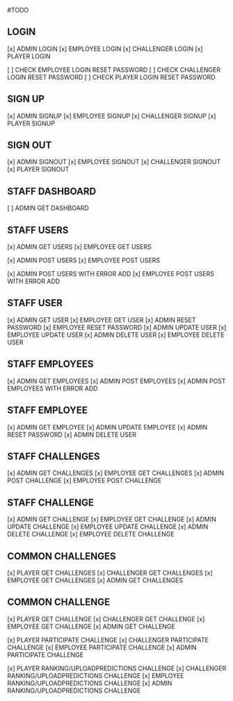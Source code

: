 #TODO

## LOGIN

[x] ADMIN LOGIN
[x] EMPLOYEE LOGIN
[x] CHALLENGER LOGIN
[x] PLAYER LOGIN

[ ] CHECK EMPLOYEE LOGIN RESET PASSWORD
[ ] CHECK CHALLENGER LOGIN RESET PASSWORD
[ ] CHECK PLAYER LOGIN RESET PASSWORD

## SIGN UP

[x] ADMIN SIGNUP
[x] EMPLOYEE SIGNUP
[x] CHALLENGER SIGNUP
[x] PLAYER SIGNUP

## SIGN OUT

[x] ADMIN SIGNOUT
[x] EMPLOYEE SIGNOUT
[x] CHALLENGER SIGNOUT
[x] PLAYER SIGNOUT

## STAFF DASHBOARD

[ ] ADMIN GET DASHBOARD

## STAFF USERS

[x] ADMIN GET USERS
[x] EMPLOYEE GET USERS

[x] ADMIN POST USERS
[x] EMPLOYEE POST USERS

[x] ADMIN POST USERS WITH ERROR ADD
[x] EMPLOYEE POST USERS WITH ERROR ADD

## STAFF USER

[x] ADMIN GET USER
[x] EMPLOYEE GET USER
[x] ADMIN RESET PASSWORD
[x] EMPLOYEE RESET PASSWORD
[x] ADMIN UPDATE USER
[x] EMPLOYEE UPDATE USER
[x] ADMIN DELETE USER
[x] EMPLOYEE DELETE USER

## STAFF EMPLOYEES

[x] ADMIN GET EMPLOYEES
[x] ADMIN POST EMPLOYEES
[x] ADMIN POST EMPLOYEES WITH ERROR ADD

## STAFF EMPLOYEE

[x] ADMIN GET EMPLOYEE
[x] ADMIN UPDATE EMPLOYEE
[x] ADMIN RESET PASSWORD
[x] ADMIN DELETE USER

## STAFF CHALLENGES

[x] ADMIN GET CHALLENGES
[x] EMPLOYEE GET CHALLENGES
[x] ADMIN POST CHALLENGE
[x] EMPLOYEE POST CHALLENGE

## STAFF CHALLENGE

[x] ADMIN GET CHALLENGE
[x] EMPLOYEE GET CHALLENGE
[x] ADMIN UPDATE CHALLENGE
[x] EMPLOYEE UPDATE CHALLENGE
[x] ADMIN DELETE CHALLENGE
[x] EMPLOYEE DELETE CHALLENGE

## COMMON CHALLENGES

[x] PLAYER GET CHALLENGES
[x] CHALLENGER GET CHALLENGES
[x] EMPLOYEE GET CHALLENGES
[x] ADMIN GET CHALLENGES

## COMMON CHALLENGE

[x] PLAYER GET CHALLENGE
[x] CHALLENGER GET CHALLENGE
[x] EMPLOYEE GET CHALLENGE
[x] ADMIN GET CHALLENGE

[x] PLAYER PARTICIPATE CHALLENGE
[x] CHALLENGER PARTICIPATE CHALLENGE
[x] EMPLOYEE PARTICIPATE CHALLENGE
[x] ADMIN PARTICIPATE CHALLENGE

[x] PLAYER RANKING/UPLOADPREDICTIONS CHALLENGE
[x] CHALLENGER RANKING/UPLOADPREDICTIONS CHALLENGE
[x] EMPLOYEE RANKING/UPLOADPREDICTIONS CHALLENGE
[x] ADMIN RANKING/UPLOADPREDICTIONS CHALLENGE
